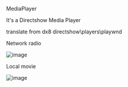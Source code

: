 MediaPlayer

It's a Directshow Media Player

translate from dx8 directshow\players\playwnd

Network radio

![image](https://user-images.githubusercontent.com/35757455/219589217-eb560070-157c-46fe-a614-eaba539ea304.png)

Local movie

![image](https://user-images.githubusercontent.com/35757455/219589440-f7c40d62-d265-4b0d-9dfe-367a741d831e.png)

